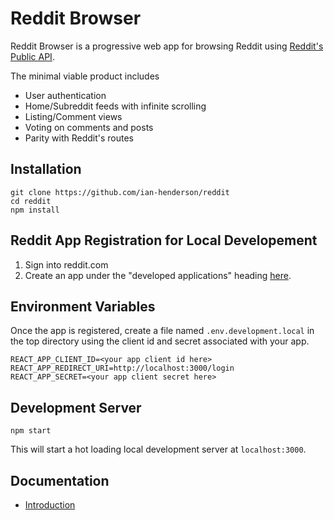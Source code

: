 # Reddit Browser

Reddit Browser is a progressive web app for browsing Reddit using [Reddit's Public API](https://www.reddit.com/dev/api).

The minimal viable product includes 
* User authentication 
* Home/Subreddit feeds with infinite scrolling
* Listing/Comment views
* Voting on comments and posts
* Parity with Reddit's routes


## Installation

```
git clone https://github.com/ian-henderson/reddit
cd reddit
npm install
```


## Reddit App Registration for Local Developement

1. Sign into reddit.com
2. Create an app under the "developed applications" heading [here](https://www.reddit.com/prefs/apps).


## Environment Variables

Once the app is registered, create a file named `.env.development.local` in the top directory using the client id and secret associated with your app.

```
REACT_APP_CLIENT_ID=<your app client id here>
REACT_APP_REDIRECT_URI=http://localhost:3000/login
REACT_APP_SECRET=<your app client secret here>
```


## Development Server

```
npm start
```

This will start a hot loading local development server at `localhost:3000`.


## Documentation

* [Introduction](docs/introduction/index.md)